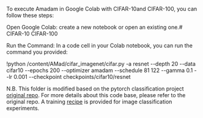 To execute Amadam in Google Colab with CIFAR-10and CIFAR-100, you can follow these steps:

Open Google Colab: create a new notebook or open an existing one.# CIFAR-10 CIFAR-100

Run the Command: In a code cell in your Colab notebook, you can run the command you provided:

!python /content/AMad/cifar_imagenet/cifar.py -a resnet --depth 20 --data cifar10 --epochs 200 --optimizer amadam --schedule 81 122 --gamma 0.1 --lr 0.001 --checkpoint checkpoints/cifar10/resnet


N.B. This folder is modified based on the pytorch classification project [original repo](https://github.com/bearpaw/pytorch-classification). For more details about this code base, please refer to the original repo. 
A training [recipe](/cifar_imagenet/recipes.md) is provided for image classification experiments. 

